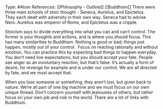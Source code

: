 Type: #Atom 
References: [[Philosophy - Outline]]
[[Buddhism]]
There were three main schools of stoic thought - Seneca, Aurelius, and Epictetus.  
They each dealt with adversity in their own way. Seneca had to advise Nero. Aurelius was emperor of Rome, and Epictetus was a cripple. 

Stoicism says to divide everything into what you can and can’t control. The former is your thoughts and actions, and is where you should focus. This has many similarities to Buddhism. Nothing is good or bad; things just happen, mostly out of your control.  Focus on reacting rationally and without emotion. You can practice this by expecting bad things to happen everyday. You don’t need low expectations, but you should accept your fate. People see anger as an involuntary reaction, but that’s false. It’s actually a form of desire, for revenge for example and is under our control. We are all directed by fate, and we must accept that. 

When you lose someone or something, they aren’t lost, but given back to nature. We’re all part of one big machine and we must focus on our own unique thread. Don’t concern yourself with jealousies of others, but rather focus on your own job and role in the world. There are a lot of links with Buddhism.